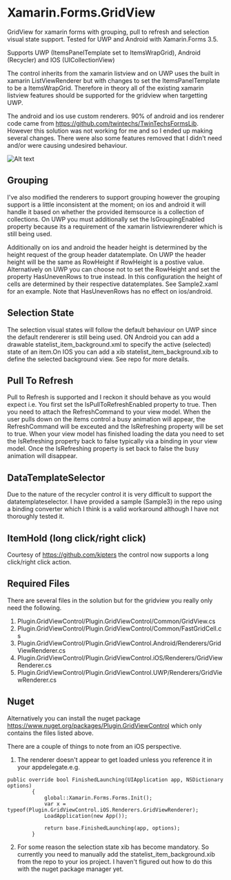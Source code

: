  # Xamarin.Forms.GridView
GridView for xamarin forms with grouping, pull to refresh and selection visual state support. Tested for UWP and Android with Xamarin.Forms 3.5.

Supports UWP (ItemsPanelTemplate set to ItemsWrapGrid), Android (Recycler)  and IOS (UICollectionView) 

The control inherits from the xamarin listview and on UWP uses the built in xamarin ListViewRenderer but with changes to set the ItemsPanelTemplate to be a ItemsWrapGrid. Therefore in theory all of the existing xamarin listview features should be supported for the gridview when targetting UWP.

The android and ios use custom renderers. 90% of android and ios renderer code came from https://github.com/twintechs/TwinTechsFormsLib. However this solution was not working for me and so I ended up making several changes. There were also some features removed that I didn't need and/or were causing undesired behaviour. 

![Alt text](/XamarinGridView.png?raw=true "Screenshot")

Grouping
----------------
I've also modified the renderers to support grouping however the grouping support is a little inconsistent at the moment; on ios and android it will handle it based on whether the provided itemsource is a collection of collections. On UWP you must additionally set the IsGroupingEnabled property because its a requirement of the xamarin listviewrenderer which is still being used.

Additionally on ios and android the header height is determined by the height request of the group header datatemplate. On UWP the header height will be the same as RowHeight if RowHeight is a postive value. Alternatively on UWP you can choose not to set the RowHeight and set the property HasUnevenRows to true instead. In this configuration the height of cells are determined by their respective datatemplates. See Sample2.xaml for an example. Note that HasUnevenRows has no effect on ios/android.

Selection State
----------------
The selection visual states will follow the default behaviour on UWP since the default rendererer is still being used. 
ON Android you can add a drawable statelist_item_background.xml to specify the active (selected) state of an item.On IOS you can add a xib statelist_item_background.xib to define the selected background view. See repo for more details.

Pull To Refresh
----------------
Pull to Refresh is supported and I reckon it should behave as you would expect i.e. You first set the IsPullToRefreshEnabled property to true. Then you need to attach the RefreshCommand to your view model. When the user pulls down on the items control a busy animation will appear, the RefreshCommand will be exceuted and the IsRefreshing property will be set to true. When your view model has finished loading the data you need to set the IsRefreshing property back to false typically via a binding in your view model. Once the IsRefreshing property is set back to false the busy animation will disappear. 

DataTemplateSelector
--------------------
Due to the nature of the recycler control it is very difficult to support the datatemplateselector. I have provided a sample (Sample3) in the repo using a binding converter which I think is a valid workaround although I have not thoroughly tested it.

ItemHold (long click/right click)
--------------------
Courtesy of https://github.com/kipters the control now supports a long click/right click action.

Required Files
----------------
There are several files in the solution but for the gridview you really only need the following.

1. Plugin.GridViewControl/Plugin.GridViewControl/Common/GridView.cs
2. Plugin.GridViewControl/Plugin.GridViewControl/Common/FastGridCell.cs
3. Plugin.GridViewControl/Plugin.GridViewControl.Android/Renderers/GridViewRenderer.cs
4. Plugin.GridViewControl/Plugin.GridViewControl.iOS/Renderers/GridViewRenderer.cs
5. Plugin.GridViewControl/Plugin.GridViewControl.UWP/Renderers/GridViewRenderer.cs

Nuget 
----------------
Alternatively you can install the nuget package https://www.nuget.org/packages/Plugin.GridViewControl which only contains the files listed above.

There are a couple of things to note from an iOS perspective.

1. The renderer doesn't appear to get loaded unless you reference it in your appdelegate.e.g.

```
public override bool FinishedLaunching(UIApplication app, NSDictionary options)
        {
            global::Xamarin.Forms.Forms.Init();
            var x = typeof(Plugin.GridViewControl.iOS.Renderers.GridViewRenderer);
            LoadApplication(new App());

            return base.FinishedLaunching(app, options);
        }
```

2. For some reason the selection state xib has become mandatory. So currently you need to manually add the statelist_item_background.xib from the repo to your ios project. I haven't figured out how to do this with the nuget package manager yet.
